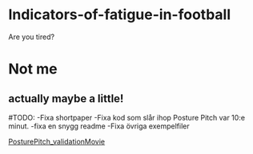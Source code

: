 # Indicators-of-fatigue-in-football
Are you tired?
# Not me
## actually maybe a little!

#TODO:
-Fixa shortpaper
-Fixa kod som slår ihop Posture Pitch var 10:e minut.
-fixa en snygg readme
-Fixa övriga exempelfiler

[PosturePitch_validationMovie](https://user-images.githubusercontent.com/77839398/207816735-72cb9726-2ea1-4f70-a782-3faa92263c2d.gif)
